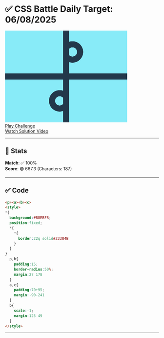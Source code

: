 # ✅ CSS Battle Daily Target: 06/08/2025

![Target](./images/06.png)  
[Play Challenge](https://cssbattle.dev/play/vQDkZK0jRWSfPOlM8eLB)  
[Watch Solution Video](https://youtube.com/shorts/d1P1V9VNbE8)

---

## 🔢 Stats

**Match**: ✅ 100%  
**Score**: 🟢 667.3 (Characters: 187)

---

## ✅ Code

```html
<p><a><b><c>
<style>
*{
  background:#88EBF8;
  position:fixed;
  *{
    *{
      border:22q solid#23384B
    }
  }
}
  p,b{
    padding:15;
    border-radius:50%;
    margin:27 178
  }
  a,c{
    padding:70+95;
    margin:-90-241
  }
  b{
    scale:-1;
    margin:125 49
  }
</style>
```

---

